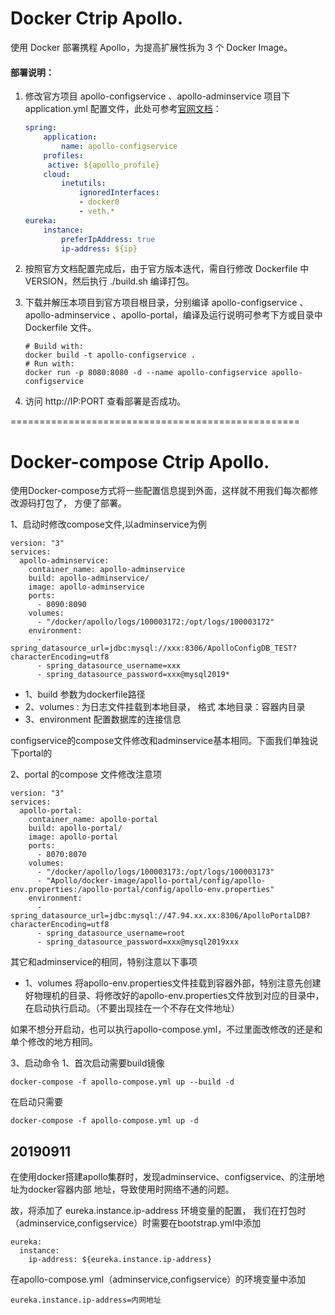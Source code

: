 # Docker Ctrip Apollo.
使用 Docker 部署携程 Apollo，为提高扩展性拆为 3 个 Docker Image。

#### 部署说明：

1. 修改官方项目 apollo-configservice 、apollo-adminservice 项目下 application.yml 配置文件，此处可参考[官网文档](https://github.com/ctripcorp/apollo/wiki/分布式部署指南#14网络策略)：

   ```yaml
   spring:
       application:
           name: apollo-configservice
       profiles:
       	active: ${apollo_profile}
       cloud:
           inetutils:
               ignoredInterfaces:
               - docker0
               - veth.*
   eureka:
       instance:
           preferIpAddress: true
           ip-address: ${ip}
   ```


2. 按照官方文档配置完成后，由于官方版本迭代，需自行修改 Dockerfile 中 VERSION，然后执行 ./build.sh 编译打包。

3. 下载并解压本项目到官方项目根目录，分别编译 apollo-configservice 、apollo-adminservice 、apollo-portal，编译及运行说明可参考下方或目录中 Dockerfile 文件。

   ```shell
   # Build with:
   docker build -t apollo-configservice .
   # Run with:
   docker run -p 8080:8080 -d --name apollo-configservice apollo-configservice
   ```

4. 访问 http://IP:PORT 查看部署是否成功。

==================================================

# Docker-compose Ctrip Apollo.
使用Docker-compose方式将一些配置信息提到外面，这样就不用我们每次都修改源码打包了， 方便了部署。

1、启动时修改compose文件,以adminservice为例
```
version: "3"
services:
  apollo-adminservice:
    container_name: apollo-adminservice
    build: apollo-adminservice/
    image: apollo-adminservice
    ports:
      - 8090:8090
    volumes:
      - "/docker/apollo/logs/100003172:/opt/logs/100003172"
    environment:
      - spring_datasource_url=jdbc:mysql://xxx:8306/ApolloConfigDB_TEST?characterEncoding=utf8
      - spring_datasource_username=xxx
      - spring_datasource_password=xxx@mysql2019*
```
- 1、build 参数为dockerfile路径
- 2、volumes : 为日志文件挂载到本地目录， 格式 本地目录：容器内目录
- 3、environment 配置数据库的连接信息

configservice的compose文件修改和adminservice基本相同。下面我们单独说下portal的

2、portal 的compose 文件修改注意项
```
version: "3"
services:
  apollo-portal:
    container_name: apollo-portal
    build: apollo-portal/
    image: apollo-portal
    ports:
      - 8070:8070
    volumes:
      - "/docker/apollo/logs/100003173:/opt/logs/100003173"
      - "Apollo/docker-image/apollo-portal/config/apollo-env.properties:/apollo-portal/config/apollo-env.properties"
    environment:
      - spring_datasource_url=jdbc:mysql://47.94.xx.xx:8306/ApolloPortalDB?characterEncoding=utf8
      - spring_datasource_username=root
      - spring_datasource_password=xxx@mysql2019xxx
```
其它和adminservice的相同，特别注意以下事项
- 1、volumes 将apollo-env.properties文件挂载到容器外部，特别注意先创建好物理机的目录、将修改好的apollo-env.properties文件放到对应的目录中，在启动执行启动。（不要出现挂在一个不存在文件地址）

如果不想分开启动，也可以执行apollo-compose.yml，不过里面改修改的还是和单个修改的地方相同。

3、启动命令
1、首次启动需要build镜像
```
docker-compose -f apollo-compose.yml up --build -d
```

在启动只需要
```
docker-compose -f apollo-compose.yml up -d
```

20190911
-------------------------------------------
在使用docker搭建apollo集群时，发现adminservice、configservice、的注册地址为docker容器内部
地址，导致使用时网络不通的问题。

故，将添加了 eureka.instance.ip-address 环境变量的配置，
我们在打包时（adminservice,configservice）时需要在bootstrap.yml中添加
```
eureka:
  instance:
    ip-address: ${eureka.instance.ip-address}
```

在apollo-compose.yml（adminservice,configservice）的环境变量中添加
```
eureka.instance.ip-address=内网地址
```
